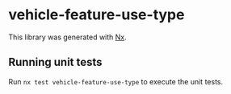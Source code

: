 # vehicle-feature-use-type

This library was generated with [Nx](https://nx.dev).

## Running unit tests

Run `nx test vehicle-feature-use-type` to execute the unit tests.
